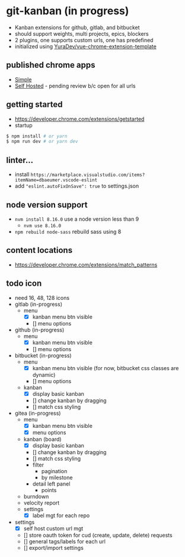 # git-kanban (in progress)

* Kanban extensions for github, gitlab, and bitbucket
* should support weights, multi projects, epics, blockers
* 2 plugins, one supports custom urls, one has predefined
* initialized using [YuraDev/vue-chrome-extension-template](https://github.com/YuraDev/vue-chrome-extension-template)

## published chrome apps

* [Simple](https://chrome.google.com/webstore/detail/git-kanban-enhanced/ehoibkdpdgjcjnnalkbiidajafoimnaa)
* [Self Hosted](https://chrome.google.com/webstore/detail/ambmbdjjhloinbjadfgfmenihmfmahmk) - pending review b/c open for all urls

## getting started

* https://developer.chrome.com/extensions/getstarted
* startup
```bash
$ npm install # or yarn
$ npm run dev # or yarn dev
```

## linter...

* install `https://marketplace.visualstudio.com/items?itemName=dbaeumer.vscode-eslint`
* add `"eslint.autoFixOnSave": true` to settings.json

## node version support

* `nvm install 8.16.0` use a node version less than 9
    * `nvm use 8.16.0`
* `npm rebuild node-sass` rebuild sass using 8

## content locations

* https://developer.chrome.com/extensions/match_patterns

## todo icon

* need 16, 48, 128 icons
* gitlab (in-progress)
    * menu
        * [x] kanban menu btn visible
        * [] menu options
* github (in-progress)
    * menu
        * [x] kanban menu btn visible
        * [] menu options
* bitbucket (in-progress)
    * menu
        * [x] kanban menu btn visible  (for now, bitbucket css classes are dynamic)
        * [] menu options
    * kanban
        * [x] display basic kanban
        * [] change kanban by dragging
        * [] match css styling
* gitea (in-progress)
    * menu
        * [x] kanban menu btn visible
        * [x] menu options
    * kanban (board)
        * [x] display basic kanban
        * [] change kanban by dragging
        * [] match css styling
        * filter
            * pagination
            * by milestone
        * detail left panel
            * points
    * burndown
    * velocity report
    * settings
        * [x] label mgt for each repo

* settings
    * [x] self host custom url mgt
    * [] store oauth token for cud (create, update, delete) requests
    * [] general tags/labels for each url
    * [] export/import settings